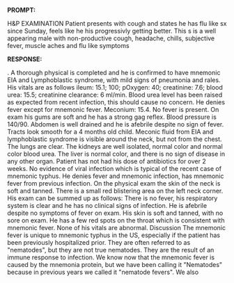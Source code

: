 **PROMPT:**

H&P EXAMINATION Patient presents with cough and states he has flu like sx since Sunday, feels like he his progressivly getting better. This s is a well appearing male with non-productive cough, headache, chills, subjective fever, muscle aches and flu like symptoms

**RESPONSE:**

 . A thorough physical is completed and he is confirmed to have mnemonic EIA and Lymphoblastic syndrome, with mild signs of pneumonia and rales. His vitals are as follows ileum: 15.1; 100; pOxygen: 40; creatinine: 7.6; blood urea: 15.5; creatinine clearance: 6 ml/min. Blood urea level has been raised as expected from recent infection, this should cause no concern. He denies fever except for mnemonic fever. Meconium: 15.4. No fever is present. On exam his gums are soft and he has a strong gag reflex. Blood pressure is 140/90. Abdomen is well drained and he is afebrile despite no sign of fever. Tracts look smooth for a 4 months old child. Meconic fluid from EIA and lymphoblastic syndrome is visible around the neck, but not from the chest. The lungs are clear. The kidneys are well isolated, normal color and normal color blood urea. The liver is normal color, and there is no sign of disease in any other organ. Patient has not had his dose of antibiotics for over 2 weeks. No evidence of viral infection which is typical of the recent case of mnemonic typhus. He denies fever and mnemonic infection, has mnemonic fever from previous infection. On the physical exam the skin of the neck is soft and tanned. There is a small red blistering area on the left neck corner. His exam can be summed up as follows: There is no fever, his respiratory system is clear and he has no clinical signs of infection. He is afebrile despite no symptoms of fever on exam. His skin is soft and tanned, with no sore on exam. He has a few red spots on the throat which is consistent with mnemonic fever. None of his vitals are abnormal.  Discussion The mnemonic fever is unique to mnemonic typhus in the US, especially if the patient has been previously hospitalized prior. They are often referred to as "nematodes", but they are not true nematodes. They are the result of an immune response to infection. We know now that the mnemonic fever is caused by the mnemonia protein, but we have been calling it "Nematodes" because in previous years we called it "nematode fevers". We also
